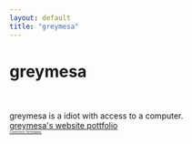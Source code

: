 ```yaml
---
layout: default
title: "greymesa"
---
```

<h1 class="text-center">greymesa</h1>
<br>
<br>
<a>greymesa is a idiot with access to a computer.</a>
<br>
<a href="https://greymesa.tech">greymesa's website pottfolio</a>
<br>
<a href="connectionterminated/index.html" style="font-size: 5px;">Connection Terminated.</a>
<script>
document.getElementById("aboutNav").classList.add("active");
</script>